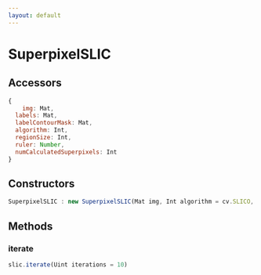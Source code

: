 ```yaml
---
layout: default
---
```


# SuperpixelSLIC

## Accessors
``` javascript
{
	img: Mat,
  labels: Mat,
  labelContourMask: Mat,
  algorithm: Int,
  regionSize: Int,
  ruler: Number,
  numCalculatedSuperpixels: Int
}
```

<a name="constructors"></a>

## Constructors
``` javascript
SuperpixelSLIC : new SuperpixelSLIC(Mat img, Int algorithm = cv.SLICO, Int regionSize = 10, Number ruler = 10)
```

## Methods

<a name="iterate"></a>

### iterate
``` javascript
slic.iterate(Uint iterations = 10)
```